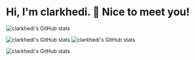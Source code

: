 # Hi, I'm clarkhedi. 👋 Nice to meet you!

<!--**clarkhedi/clarkhedi** is a ✨ _special_ ✨ repository because its `README.md` (this file) appears on your GitHub profile.

Here are some ideas to get you started:

- 🔭 I’m currently working on ...
- 🌱 I’m currently learning ...
- 👯 I’m looking to collaborate on ...
- 🤔 I’m looking for help with ...
- 💬 Ask me about ...
- 📫 How to reach me: ...
- 😄 Pronouns: ...
- ⚡ Fun fact: ...
-->

![clarkhedi's GitHub stats](https://github-readme-stats.vercel.app/api?username=clarkhedi&show_icons=true&theme=dracula)

![clarkhedi's GitHub stats](https://github-readme-stats.vercel.app/api/pin/?username=clarkhedi&repo=Python-Basic-Introduction)
![clarkhedi's GitHub stats](https://github-readme-stats.vercel.app/api/pin/?username=clarkhedi&repo=Python-Basic-Exercises)

![clarkhedi's GitHub stats](https://github-readme-stats.vercel.app/api/top-langs/?username=clarkhedi)
